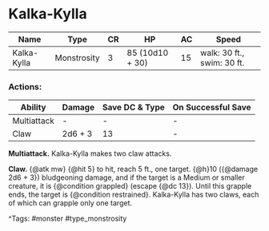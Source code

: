 # Kalka-Kylla

| Name | Type | CR | HP | AC | Speed |
|------|------|----|----|----|-------|
| Kalka-Kylla | Monstrosity | 3 | 85 (10d10 + 30) | 15 | walk: 30 ft., swim: 30 ft. |

### Actions:

| Ability | Damage | Save DC & Type | On Successful Save |
|---------|--------|----------------|--------------------|
| Multiattack | - | - | - |
| Claw | 2d6 + 3 | 13 | - |


**Multiattack.** Kalka-Kylla makes two claw attacks.

**Claw.** {@atk mw} {@hit 5} to hit, reach 5 ft., one target. {@h}10 ({@damage 2d6 + 3}) bludgeoning damage, and if the target is a Medium or smaller creature, it is {@condition grappled} (escape {@dc 13}). Until this grapple ends, the target is {@condition restrained}. Kalka-Kylla has two claws, each of which can grapple only one target.

^Tags: #monster #type_monstrosity
